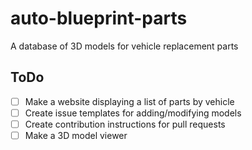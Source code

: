 # auto-blueprint-parts
A database of 3D models for vehicle replacement parts

## ToDo

- [ ] Make a website displaying a list of parts by vehicle
- [ ] Create issue templates for adding/modifying models
- [ ] Create contribution instructions for pull requests
- [ ] Make a 3D model viewer